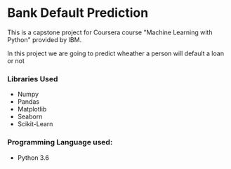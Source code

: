 # Bank Default Prediction
This is a capstone project for Coursera course "Machine Learning with Python" provided by IBM.

In this project we are going to predict wheather a person will default a loan or not

### Libraries Used
* Numpy
* Pandas
* Matplotlib
* Seaborn
* Scikit-Learn


### Programming Language used: 
* Python 3.6
